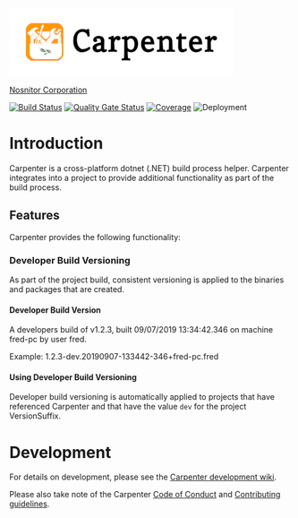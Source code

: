 ![Carpenter](media/Carpenter-Title_400x122.png)

[Nosnitor Corporation](https://www.rcsit.com)

[![Build Status](https://dev.azure.com/nosnitor/Carpenter/_apis/build/status/Nosnitor.Carpenter?branchName=master)](https://dev.azure.com/nosnitor/Carpenter/_build/latest?definitionId=60&branchName=master)
[![Quality Gate Status](https://sonarcloud.io/api/project_badges/measure?project=Nosnitor_Carpenter&metric=alert_status)](https://sonarcloud.io/dashboard?id=Nosnitor_Carpenter)
[![Coverage](https://sonarcloud.io/api/project_badges/measure?project=Nosnitor_Carpenter&metric=coverage)](https://sonarcloud.io/dashboard?id=Nosnitor_Carpenter)
![Deployment](https://vsrm.dev.azure.com/nosnitor/_apis/public/Release/badge/7e342f2c-9b69-45df-8ef7-b8ad9e3388c5/2/10)


# Introduction

Carpenter is a cross-platform dotnet (.NET) build process helper. Carpenter integrates into
a project to provide additional functionality as part of the build process.

## Features

Carpenter provides the following functionality:

### Developer Build Versioning

As part of the project build, consistent versioning is applied to the binaries and packages
that are created.

#### Developer Build Version

A developers build of v1.2.3, built 09/07/2019 13:34:42.346 on machine fred-pc by user fred.

Example: 1.2.3-dev.20190907-133442-346+fred-pc.fred

#### Using Developer Build Versioning

Developer build versioning is automatically applied to projects that have referenced Carpenter
and that have the value ```dev``` for the project VersionSuffix.

# Development

For details on development, please see the [Carpenter development wiki](https://dev.azure.com/nosnitor/Carpenter/_wiki/wikis/Carpenter.wiki).

Please also take note of the Carpenter [Code of Conduct](CODE_OF_CONDUCT.md) and [Contributing guidelines](CONTRIBUTING.md).